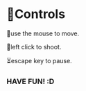 # 🛂Controls

🌊use the mouse to move.

🌠left click to shoot.

⏳escape key to pause.


### HAVE FUN! :D
